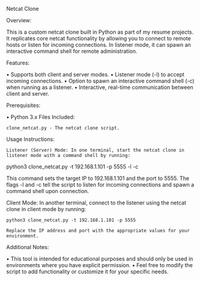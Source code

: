 Netcat Clone

Overview:

This is a custom netcat clone built in Python as part of my resume projects. 
It replicates core netcat functionality by allowing you to connect to remote hosts or listen for incoming connections. 
In listener mode, it can spawn an interactive command shell for remote administration.

Features:

• Supports both client and server modes. 
• Listener mode (-l) to accept incoming connections. 
• Option to spawn an interactive command shell (-c) when running as a listener. 
• Interactive, real-time communication between client and server.

Prerequisites:

• Python 3.x
Files Included:

    clone_netcat.py - The netcat clone script.

Usage Instructions:

    Listener (Server) Mode: In one terminal, start the netcat clone in listener mode with a command shell by running:

python3 clone_netcat.py -t 192.168.1.101 -p 5555 -l -c

This command sets the target IP to 192.168.1.101 and the port to 5555. 
The flags -l and -c tell the script to listen for incoming connections and spawn a command shell upon connection.

Client Mode: In another terminal, connect to the listener using the netcat clone in client mode by running:

    python3 clone_netcat.py -t 192.168.1.101 -p 5555

    Replace the IP address and port with the appropriate values for your environment.

Additional Notes:

• This tool is intended for educational purposes and should only be used in environments where you have explicit permission. 
• Feel free to modify the script to add functionality or customize it for your specific needs.

